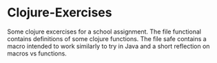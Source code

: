 # Clojure-Exercises
Some clojure excercises for a school assignment.
The file functional contains definitions of some clojure functions.
The file safe contains a macro intended to work similarly to try in Java and a short reflection on macros vs functions.
